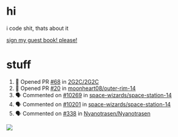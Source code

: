 # hi
i code shit, thats about it

[sign my guest book! please!](https://github.com/Just-a-Unity-Dev/Just-a-Unity-Dev/issues/new?&body=Sign%20my%20guest%20book%20by%20placing%20your%20name%20in%20the%20title,%20how%27d%20you%20get%20to%20this%20page%20and%20why?%20Don%27t%20forget%20you%20have%20an%20entire%20notebook%20in%20your%20hands!)


# stuff
<!--START_SECTION:activity-->
1. 💪 Opened PR [#68](https://github.com/2G2C/2G2C/pull/68) in [2G2C/2G2C](https://github.com/2G2C/2G2C)
2. 💪 Opened PR [#20](https://github.com/moonheart08/outer-rim-14/pull/20) in [moonheart08/outer-rim-14](https://github.com/moonheart08/outer-rim-14)
3. 🗣 Commented on [#10269](https://github.com/space-wizards/space-station-14/issues/10269) in [space-wizards/space-station-14](https://github.com/space-wizards/space-station-14)
4. 🗣 Commented on [#10201](https://github.com/space-wizards/space-station-14/issues/10201) in [space-wizards/space-station-14](https://github.com/space-wizards/space-station-14)
5. 🗣 Commented on [#338](https://github.com/Nyanotrasen/Nyanotrasen/issues/338) in [Nyanotrasen/Nyanotrasen](https://github.com/Nyanotrasen/Nyanotrasen)
<!--END_SECTION:activity-->

![](https://github-profile-summary-cards.vercel.app/api/cards/profile-details?username=Just-a-Unity-Dev&theme=solarized_dark)
